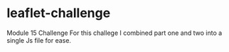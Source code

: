 # leaflet-challenge
Module 15 Challenge 
For this challege I combined part one and two into a single Js file for ease.

